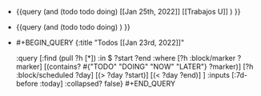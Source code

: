 - {{query (and (todo todo doing) [[Jan 25th, 2022]] [[Trabajos U]] ) }}
- {{query (and (todo todo doing)  ) }}
- #+BEGIN_QUERY
  {:title "Todos [[Jan 23rd, 2022]]"
  
   :query [:find (pull ?h [*])
  :in $ ?start ?end
  :where
  [?h :block/marker ?marker]
  [(contains? #{"TODO" "DOING" "NOW" "LATER"} ?marker)]
  [?h :block/scheduled ?day]
  [(> ?day ?start)]
  [(< ?day ?end)]
  ]
  :inputs [:7d-before :today]
  :collapsed? false}
  #+END_QUERY